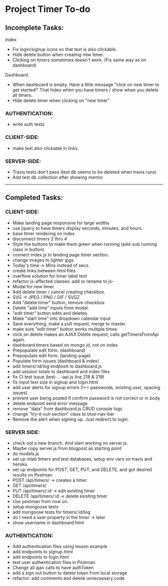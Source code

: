# Project Timer To-do

## Incomplete Tasks:

Index
- Fix login/signup icons so that text is also clickable.
- Hide delete button when creating new timer.
- Clicking on timers sometimes doesn't work. (Fix same way as on dashboard)

Dashboard.
- When dashboard is empty. Have a little message "click on new timer to get started!" That hides when you have timers / show when you delete all timers.
- Hide delete timer when clicking on "new timer"

### AUTHENTICATION:
- write auth tests

### CLIENT-SIDE:
- make text also clickable in links

### SERVER-SIDE:
- Travis tests don't pass (test db seems to be deleted when travis runs)
- Add test db collection after showing mentor

-----

## Completed Tasks:

### CLIENT-SIDE:
- Make landing page responsive for large widths
- use jquery to have timers display seconds, minutes, and hours.
- base timer rendering on index
- disconnect timers 2 thru 4
- Style the buttons to make them green when running (add-sub running class in button)
- connect index.js to landing page timer section.
- change images to lighter jpgs
- Today's time -> Mins instead of secs.
- create links between html files
- overflow solution for timer label text
- refactor js-affected classes: add or rename to js-<class>
- Modal for new timer
- Add delete timer / cancel creating checkbox.
- SVG -> JPEG / PNG / GIF / SVGZ
- Add "delete timer" button, remove checkbox
- Delete "add time" inputs from modal.
- "edit timer" button edits and deletes
- Make "start time" into dropdown calendar input
- Save everything, make a pull request, merge to master.
- make sure "edit timer" button works multiple times
- click on delete makes an AJAX Delete request, calls getTimersFromApi again.
- dashboard timers based on mongo id, not on index
- Prepopulate edit form. (dashboard)
- Prepopulate edit form. (landing-page)
- Populate form issues (dashboard & index)
- add timers/:id/log endpoint to dashboard.js
- add session totals to dashboard and index files
- fix CI test issue (test-...-api.js line 218 & 219)
- fix input text size in signup and login.html
- add user alerts for signup errors (!== passwords, existing user, spacing issues)
- prevent user being posted if confirm password is not correct or in body
- delete endpoint send error message
- remove "data" from dashboard.js CRUD console logs
- change "try-it-out-section" class to blue-nav-bar
- Remove the alert when signing up. Just redirect to login.


### SERVER SIDE:
- check out a new branch. And start working on server.js.
- Maybe copy server.js from blogpost as starting point
- do models.js
- set up mlab timers and test databases, setup env vars on travis and heroku
- set up endpoints for POST, GET, PUT, and DELETE, and got desired results on Postman
- POST /api/timers/ -> creates a timer.
- GET /api/timers/
- PUT /api/timers/:id -> edit existing timer
- DELETE /api/timers/:id -> delete existing timer
- Use postman from now on.
- setup mongoose tests
- add mongoose tests for timers/:id/log
- do I need a user property in the timer -> later
- show username in dashboard.html

### AUTHENTICATION:
- Add authentication files using lesson example
- add endpoints to signup.html
- add endpoints to login.html
- test user authentication files in Postman
- Change all ajax calls to have authToken
- add a sign out button to delete token from local storage
- refactor:  add comments and delete unnecessary code
